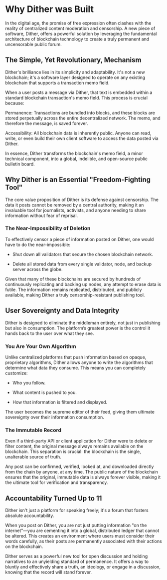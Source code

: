 # Why Dither was Built

In the digital age, the promise of free expression often clashes with the reality of centralized content moderation and censorship. A new piece of software, Dither, offers a powerful solution by leveraging the fundamental architecture of blockchain technology to create a truly permanent and uncensorable public forum.

## The Simple, Yet Revolutionary, Mechanism

Dither's brilliance lies in its simplicity and adaptability. It's not a new blockchain; it's a software layer designed to operate on any existing blockchain that supports a transaction memo field.

When a user posts a message via Dither, that text is embedded within a standard blockchain transaction's memo field. This process is crucial because:

Permanence: Transactions are bundled into blocks, and these blocks are stored perpetually across the entire decentralized network. The memo, and therefore the message, is saved forever.

Accessibility: All blockchain data is inherently public. Anyone can read, write, or even build their own client software to access the data posted via Dither.

In essence, Dither transforms the blockchain's memo field, a minor technical component, into a global, indelible, and open-source public bulletin board.

## Why Dither is an Essential "Freedom-Fighting Tool"

The core value proposition of Dither is its defense against censorship. The data it posts cannot be removed by a central authority, making it an invaluable tool for journalists, activists, and anyone needing to share information without fear of reprisal.

### The Near-Impossibility of Deletion

To effectively censor a piece of information posted on Dither, one would have to do the near-impossible:

- Shut down all validators that secure the chosen blockchain network.

- Delete all stored data from every single validator, node, and backup server across the globe.

Given that many of these blockchains are secured by hundreds of continuously replicating and backing up nodes, any attempt to erase data is futile. The information remains replicated, distributed, and publicly available, making Dither a truly censorship-resistant publishing tool.

## User Sovereignty and Data Integrity

Dither is designed to eliminate the middleman entirely, not just in publishing but also in consumption. The platform’s greatest power is the control it hands back to the user over what they see.

### You Are Your Own Algorithm

Unlike centralized platforms that push information based on opaque, proprietary algorithms, Dither allows anyone to write the algorithms that determine what data they consume. This means you can completely customize:

- Who you follow.

- What content is pushed to you.

- How that information is filtered and displayed.

The user becomes the supreme editor of their feed, giving them ultimate sovereignty over their information consumption.

### The Immutable Record
Even if a third-party API or client application for Dither were to delete or filter content, the original message always remains available on the blockchain. This separation is crucial: the blockchain is the single, unalterable source of truth.

Any post can be confirmed, verified, looked at, and downloaded directly from the chain by anyone, at any time. The public nature of the blockchain ensures that the original, immutable data is always forever visible, making it the ultimate tool for verification and transparency.

## Accountability Turned Up to 11

Dither isn't just a platform for speaking freely; it's a forum that fosters absolute accountability.

When you post on Dither, you are not just putting information "on the internet"—you are cementing it into a global, distributed ledger that cannot be altered. This creates an environment where users must consider their words carefully, as their posts are permanently associated with their actions on the blockchain.

Dither serves as a powerful new tool for open discussion and holding narratives to an unyielding standard of permanence. It offers a way to bluntly and effectively share a truth, an ideology, or engage in a discussion, knowing that the record will stand forever.
